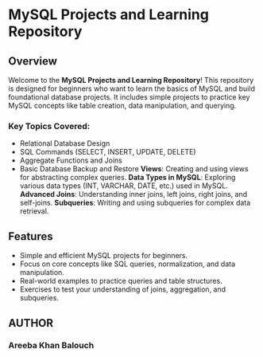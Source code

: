 # MySQL Projects and Learning Repository

## Overview

Welcome to the **MySQL Projects and Learning Repository**! This repository is designed for beginners who want to learn the basics of MySQL and build foundational database projects. It includes simple projects to practice key MySQL concepts like table creation, data manipulation, and querying.

### Key Topics Covered:
- Relational Database Design
- SQL Commands (SELECT, INSERT, UPDATE, DELETE)
- Aggregate Functions and Joins
- Basic Database Backup and Restore
**Views**: Creating and using views for abstracting complex queries.
**Data Types in MySQL**: Exploring various data types (INT, VARCHAR, DATE, etc.) used in MySQL.
**Advanced Joins**: Understanding inner joins, left joins, right joins, and self-joins.
**Subqueries**: Writing and using subqueries for complex data retrieval.

## Features

- Simple and efficient MySQL projects for beginners.
- Focus on core concepts like SQL queries, normalization, and data manipulation.
- Real-world examples to practice queries and table structures.
- Exercises to test your understanding of joins, aggregation, and subqueries.

## AUTHOR
### Areeba Khan Balouch